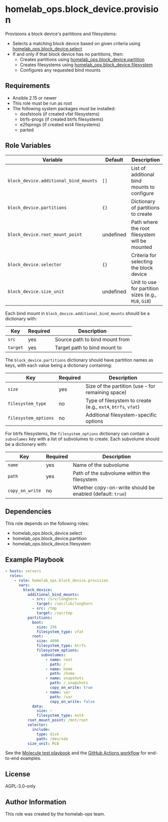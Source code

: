 homelab_ops.block_device.provision
==================================

Provisions a block device's partitions and filesystems:
- Selects a matching block device based on given criteria using [homelab_ops.block_device.select](https://github.com/ppat/homelab-ops-ansible/tree/main/block_device/roles/select)
- If and only if that block device has no partitions, then:
  - Creates partitions using [homelab_ops.block_device.partition](https://github.com/ppat/homelab-ops-ansible/tree/main/block_device/roles/partition)
  - Creates filesystems using [homelab_ops.block_device.filesystem](https://github.com/ppat/homelab-ops-ansible/tree/main/block_device/roles/filesystem)
  - Configures any requested bind mounts

Requirements
------------

- Ansible 2.15 or newer
- This role must be run as root
- The following system packages must be installed:
  - dosfstools (if created vfat filesystems)
  - btrfs-progs (if created btrfs filesystems)
  - e2fsprogs (if created ext4 filesystems)
  - parted

Role Variables
--------------

| Variable | Default | Description |
| --- | --- | --- |
| `block_device.additional_bind_mounts` | `[]` | List of additional bind mounts to configure |
| `block_device.partitions` | `{}` | Dictionary of partitions to create |
| `block_device.root_mount_point` | undefined | Path where the root filesystem will be mounted |
| `block_device.selector` | `{}` | Criteria for selecting the block device |
| `block_device.size_unit` | undefined | Unit to use for partition sizes (e.g., `MiB`, `GiB`) |

Each bind mount in `block_device.additional_bind_mounts` should be a dictionary with:

| Key | Required | Description |
| --- | --- | --- |
| `src` | yes | Source path to bind mount from |
| `target` | yes | Target path to bind mount to |

The `block_device.partitions` dictionary should have partition names as keys, with each value being a dictionary containing:

| Key | Required | Description |
| --- | --- | --- |
| `size` | yes | Size of the partition (use `~` for remaining space) |
| `filesystem_type` | no | Type of filesystem to create (e.g., `ext4`, `btrfs`, `vfat`) |
| `filesystem_options` | no | Additional filesystem-specific options |

For btrfs filesystems, the `filesystem_options` dictionary can contain a `subvolumes` key with a list of subvolumes to create. Each subvolume should be a dictionary with:

| Key | Required | Description |
| --- | --- | --- |
| `name` | yes | Name of the subvolume |
| `path` | yes | Path of the subvolume within the filesystem |
| `copy_on_write` | no | Whether copy-on-write should be enabled (default: `true`) |

Dependencies
------------

This role depends on the following roles:
- homelab_ops.block_device.select
- homelab_ops.block_device.partition
- homelab_ops.block_device.filesystem

Example Playbook
----------------

```yaml
- hosts: servers
  roles:
    - role: homelab_ops.block_device.provision
      vars:
        block_device:
          additional_bind_mounts:
            - src: /srv/longhorn
              target: /var/lib/longhorn
            - src: /tmp
              target: /var/tmp
          partitions:
            boot:
              size: 256
              filesystem_type: vfat
            root:
              size: 4096
              filesystem_type: btrfs
              filesystem_options:
                subvolumes:
                  - name: root
                    path: /
                  - name: home
                    path: /home
                  - name: snapshots
                    path: /.snapshots
                    copy_on_write: true
                  - name: var
                    path: /var
                    copy_on_write: false
            data:
              size: ~
              filesystem_type: ext4
          root_mount_point: /mnt/root
          selector:
            include:
              type: disk
              path: /dev/sda
          size_unit: MiB
```

See the [Molecule test playbook](../../molecule/provision/converge.yml) and the [GitHub Actions workflow](../../../.github/workflows/test-block_device.yaml) for end-to-end examples.

License
-------

AGPL-3.0-only

Author Information
------------------

This role was created by the homelab-ops team.
